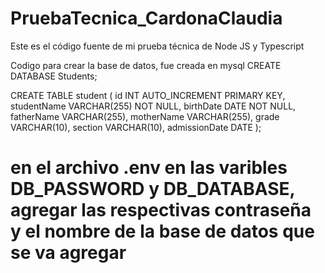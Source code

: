 # PruebaTecnica_CardonaClaudia
Este es el código fuente de mi prueba técnica de Node JS y Typescript 


Codigo para crear la base de datos, fue creada en mysql
CREATE DATABASE Students;

CREATE TABLE student (
  id INT AUTO_INCREMENT PRIMARY KEY,
  studentName VARCHAR(255) NOT NULL,
  birthDate DATE NOT NULL,
  fatherName VARCHAR(255),
  motherName VARCHAR(255),
  grade VARCHAR(10),
  section VARCHAR(10),
  admissionDate DATE
);

# en el archivo .env en las varibles DB_PASSWORD y DB_DATABASE, agregar las respectivas contraseña y el nombre de la base de datos que se va agregar


